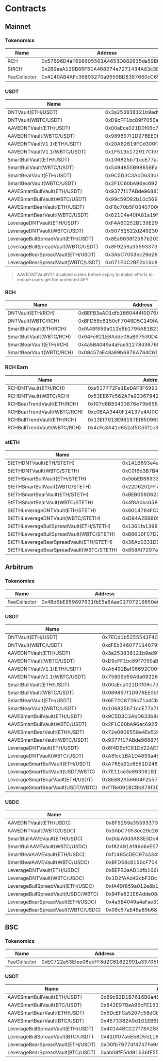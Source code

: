 # Contracts

## Mainnet

### Tokenomics

| Name         | Address                                    |
|--------------|--------------------------------------------|
| RCH          | 0x57B96D4aF698605563A4653D882635da59Bf11AF |
| StRCH        | 0x2B9aeA129B85F51A468274e7271434A83c3BB6b4 |
| FeeCollector | 0x4140AB4AFc36B93270a9659BD8387660cC6509b5 |

### USDT

| Name                               | Address                                    |
|------------------------------------|--------------------------------------------|
| DNTVault(ETH/USDT)                 | 0x3a253838121b9ad9736fAFc030Cf4971615D68b2 |
| DNTVault(WBTC/USDT)                | 0xD9cFF1bc89f705EaB2579fA2DC86E9a6F971370a |
| AAVEDNTVault(ETH/USDT)             | 0x00aEca021D0f06c7dee54D58ee6Af47B5645aB19 |
| AAVEDNTVault(WBTC/USDT)            | 0x989897f1D976EE0b59Bf0A3172C170D8f3Cb84e3 |
| AAVEDNTVaultV1.1(ETH/USDT)         | 0x20A82619FCd300f3E0028db6353D38E3cC3B9E14 |
| AAVEDNTVaultV1.1(WBTC/USDT)        | 0x1F519b172917Cfd6B7A69EF9d37E13Ac7dFF5E39 |
| SmartBullVault(ETH/USDT)           | 0x106825b71ccE77a70B69f57A0ACf9C4a6acf292a |
| SmartBullVault(WBTC/USDT)          | 0x5494855B98858Ea4eF54D13E1d003197A387CE34 |
| SmartBearVault(ETH/USDT)           | 0x9C5D3C3AbD633b8eA68C5a51325f8630DC620AD9 |
| SmartBearVault(WBTC/USDT)          | 0x2F1C60bA96ec6925fA9bBbFC9Eb7908bD35Bc224 |
| AAVESmartBullVault(ETH/USDT)       | 0x9377f17ABde96887943e5Fcc92Db034c76820529 |
| AAVESmartBullVault(WBTC/USDT)      | 0x99c59D82b10c56950F6C031946656e6D0aD509ca |
| AAVESmartBearVault(ETH/USDT)       | 0xF6c70b5F034070001E833C9EbC6a3A0176B683A6 |
| AAVESmartBearVault(WBTC/USDT)      | 0x62104e40fA81a19f2B7E17C78C3ffBF4aCa4F212 |
| LeverageDNTVault(ETH/USDT)         | 0xF4A60252B139E29A415C341a0D21261496D27d02 |
| LeverageDNTVault(WBTC/USDT)        | 0x50752522d249230FE60C855098BB4a7a0974E746 |
| LeverageBullSpreadVault(ETH/USDT)  | 0x8Ea9638f2587b20396ec8c45dd639dEB115F5211 |
| LeverageBullSpreadVault(WBTC/USDT) | 0x8F9259a355933737F8F11f95d32460eCd5ED0706 |
| LeverageBearSpreadVault(ETH/USDT)  | 0x3AbC7053ec29e26c1429195fd971F280422ecA80 |
| LeverageBearSpreadVault(WBTC/USDT) | 0x071E0C2BE2b16c8B00173c6535eF8331b8e1feeD |

> AAVEDNTVaultV1.1 disabled claims before expiry to maker efforts to ensure users get the protected APY

### RCH

| Name                     | Address                                    |
|--------------------------|--------------------------------------------|
| DNTVault(ETH/RCH)        | 0xBEFB3aAD1dfb1660444f0D76A91261EF755B2B86 |
| DNTVault(WBTC/RCH)       | 0xBFD58c8150cF7048D5C149fA2bAdDD194b8416fe |
| SmartBullVault(ETH/RCH)  | 0xfA49f859a012e8b1795A81B23b21Db0bD40e7770 |
| SmartBullVault(WBTC/RCH) | 0x94Fe821E8Adde08aB97530D432Ff34A724FD7830 |
| SmartBearVault(ETH/RCH)  | 0x4a5B4049a4aFae31278d36768704872f73dA67D1 |
| SmartBearVault(WBTC/RCH) | 0x08c57aE48a89b6876A76dC618972Ef1602da7ED8 |

### RCH Earn

| Name                        | Address                                    |
|-----------------------------|--------------------------------------------|
| RCHDNTVault(ETH/RCH)        | 0xe517772Fa1EeDAF3F69917240Da5f6dC3294499D |
| RCHDNTVault(WBTC/RCH)       | 0x53EE67c562A7e933679425e6C0070E2b810387A3 |
| RCHBearTrendVault(ETH/RCH)  | 0xf07d6B83433876e79b656c008034c687509d77a7 |
| RCHBearTrendVault(WBTC/RCH) | 0xc0BAA3440F14137e4Af0C60cf181812ddF791f38 |
| RCHBullTrendVault(ETH/RCH)  | 0x13Ef7013E98197Ef850969a21ef1b42e71dD6cfa |
| RCHBullTrendVault(WBTC/RCH) | 0x4cFc3A41d652af5Cd5f1c3E729048890B0173123 |

### stETH

| Name                                     | Address                                    |
|------------------------------------------|--------------------------------------------|
| StETHDNTVault(ETH/STETH)                 | 0x141B893e4ae446e634E92116000e54d7fc72Bc65 |
| StETHDNTVault(WBTC/STETH)                | 0xC0f6d3B7B4073Df68DB5897C0884264D03A780C1 |
| StETHSmartBullVault(ETH/STETH)           | 0x5bbEB889339CE028dC57a1C9A721eAa085BE2368 |
| StETHSmartBullVault(WBTC/STETH)          | 0x22D6201FF78854713CED5542658F16244335ae69 |
| StETHSmartBearVault(ETH/STETH)           | 0xBEB059D623ac9817fc2F0414F1dCc61416da4540 |
| StETHSmartBearVault(WBTC/STETH)          | 0x4f8Abbc658338E4065acb154679931648195b793 |
| StETHLeverageDNTVault(ETH/STETH)         | 0x6014784FC074706ab810130f77135bfb24463f06 |
| StETHLeverageDNTVault(WBTC/STETH)        | 0xD94A2BB8059E3bA3041592deeaF2B2eF4CcDec71 |
| StETHLeverageBullSpreadVault(ETH/STETH)  | 0x1361fa1398c22D6644DcC1AA619F1B84F6DB4366 |
| StETHLeverageBullSpreadVault(WBTC/STETH) | 0xB8610F07D25C3B0D7D589bDe8be1b07Ffae1A0A5 |
| StETHLeverageBearSpreadVault(ETH/STETH)  | 0x36Ac0331D03e40ab67Af564bC453314Cb58E0629 |
| StETHLeverageBearSpreadVault(WBTC/STETH) | 0x858Af7297a3D20f61E0F7A2487c686e0A3353f2C |

## Arbitrum

### Tokenomics

| Name                              | Address                                    |
|-----------------------------------|--------------------------------------------|
| FeeCollector                      | 0x4Bd6bE959897631fbE5a8Aae01707219850e032f |

### USDT

| Name                              | Address                                    |
|-----------------------------------|--------------------------------------------|
| DNTVault(ETH/USDT)                | 0x7ECd1b5255543F4C2D7D8E475afCd01699dBE2B0 |
| DNTVault(WBTC/USDT)               | 0xdFEb3460771148799b2D4344c369e2b2d6C26c42 |
| AAVEDNTVault(ETH/USDT)            | 0x3a253838121b9ad9736fAFc030Cf4971615D68b2 |
| AAVEDNTVault(WBTC/USDT)           | 0xD9cFF1bc89f705EaB2579fA2DC86E9a6F971370a |
| AAVEDNTVaultV1.1(ETH/USDT)        | 0xA5492Baf06692C0051D69D31458D536Bacc08651 |
| AAVEDNTVaultV1.1(WBTC/USDT)       | 0x75809d59A9a69226972DbB84cB2D1851C5cD0CbF |
| SmartBullVault(ETH/USDT)          | 0x00aEca021D0f06c7dee54D58ee6Af47B5645aB19 |
| SmartBullVault(WBTC/USDT)         | 0x989897f1D976EE0b59Bf0A3172C170D8f3Cb84e3 |
| SmartBearVault(ETH/USDT)          | 0x6E72C8726c71a4Cbc6e31ff7d47B399Fa983C7B8 |
| SmartBearVault(WBTC/USDT)         | 0x106825b71ccE77a70B69f57A0ACf9C4a6acf292a |
| AAVESmartBullVault(ETH/USDT)      | 0x9C5D3C3AbD633b8eA68C5a51325f8630DC620AD9 |
| AAVESmartBullVault(WBTC/USDT)     | 0x2F1C60bA96ec6925fA9bBbFC9Eb7908bD35Bc224 |
| AAVESmartBearVault(ETH/USDT)      | 0x72e0906558e4Ee528974cD7803bfF12d9f2869C3 |
| AAVESmartBearVault(WBTC/USDT)     | 0x9377f17ABde96887943e5Fcc92Db034c76820529 |
| LeverageDNTVault(ETH/USDT)        | 0x6f4DBcfC81Dd22AE3EDeC5f9724E43cba8C92E50 |
| LeverageDNTVault(WBTC/USDT)       | 0xA8fcc1BA1D4893a4894206986B65F652D5FE04AB |
| LeverageSmartBullVault(ETH/USDT)  | 0xA76Ee91c6E51D248782d7C81826dF91522a6EF96 |
| LeverageSmartBullVault(USDT/WBTC) | 0x7E11ce3e893081B111b720dF29669dEf14e81cDE |
| LeverageSmartBearVault(ETH/USDT)  | 0x8E882A56604F2b5735EA979bD6fa06C064d2f3f9 |
| LeverageSmartBearVault(USDT/WBTC) | 0xf7Be091BCBbB79f3D9029A25Dc94bC8FDd134EaC |

### USDC

| Name                               | Address                                    |
|------------------------------------|--------------------------------------------|
| AAVEDNTVault(ETH/USDC)             | 0x8F9259a355933737F8F11f95d32460eCd5ED0706 |
| AAVEDNTVault(WBTC/USDC)            | 0x3AbC7053ec29e26c1429195fd971F280422ecA80 |
| SmartBullAAVEVault(ETH/USDC)       | 0xDdaA9d3A83E3Db4f9A3Cb593787Db8D3063e3cC1 |
| SmartBullAAVEVault(WBTC/USDC)      | 0xf82491Af99d6eEE7FB7a964bb8bF6eDc67a230f0 |
| SmartBearAAVEVault(ETH/USDC)       | 0xf1485cDEC97a334996913bE68a0563Ebe0c72ffC |
| SmartBearAAVEVault(WBTC/USDC)      | 0xBFD58c8150cF7048D5C149fA2bAdDD194b8416fe |
| LeverageDNTVault(ETH/USDC)         | 0xBEFB3aAD1dfb1660444f0D76A91261EF755B2B86 |
| LeverageDNTVault(WBTC/USDC)        | 0x1D2fAAd42cbF3Dc121659d856A9A405ED1067873 |
| LeverageBullSpreadVault(ETH/USDC)  | 0xfA49f859a012e8b1795A81B23b21Db0bD40e7770 |
| LeverageBullSpreadVault(USDC/WBTC) | 0x94Fe821E8Adde08aB97530D432Ff34A724FD7830 |
| LeverageBearSpreadVault(ETH/USDC)  | 0x4a5B4049a4aFae31278d36768704872f73dA67D1 |
| LeverageBearSpreadVault(WBTC/USDC) | 0x08c57aE48a89b6876A76dC618972Ef1602da7ED8 |

## BSC

### Tokenomics

| Name         | Address                                    |
|--------------|--------------------------------------------|
| FeeCollector | 0xEC722a53Efee08ebFF8d2C61622991a33705fA79 |

### USDT

| Name                              | Address                                    |
|-----------------------------------|--------------------------------------------|
| AAVESmartBullVault(ETH/USDT)      | 0x89c82D1B7616B0a465311FF077db6Bc21d43eA22 |
| AAVESmartBullVault(BTC/USDT)      | 0x842E97BaA96cFE1534F1A50Da112C7800134656A |
| AAVESmartBearVault(ETH/USDT)      | 0x5DcEFCa5207c58dCbcf41eF017D1D0EB42d83701 |
| AAVESmartBearVault(BTC/USDT)      | 0x4573382A9d101EB6DFa1C4B448f939c41fF3e81d |
| LeverageBullSpreadVault(ETH/USDT) | 0x40144BC227f78A288FE9Ae6F4C7389C92C5aD9CF |
| LeverageBullSpreadVault(BTC/USDT) | 0x41Df07a5E58D551164fCAEaD4c1ee67B77a84776 |
| LeverageBearSpreadVault(ETH/USDT) | 0xD0fb7977df47d7Fe946A21679DAbCe877f7A3a05 |
| LeverageBearSpreadVault(BTC/USDT) | 0xab08fF5dd91636fE556f692825Cadd7bA04A4c97 |
